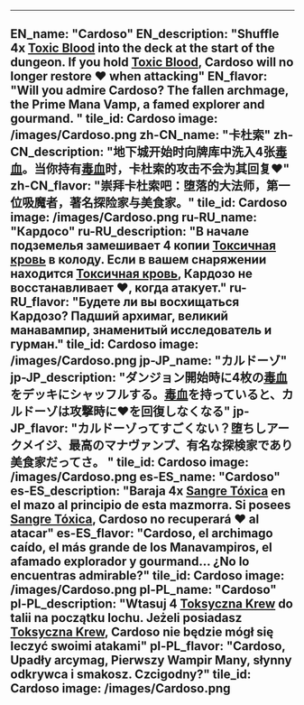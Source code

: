 ---

EN_name: "Cardoso"
EN_description: "Shuffle 4x <a href = '../en/abilities#ToxicBlood'>Toxic Blood</a> into the deck at the start of the dungeon. If you hold <a href = '../en/abilities#ToxicBlood'>Toxic Blood</a>, Cardoso will no longer restore ❤️ when attacking"
EN_flavor: "Will you admire Cardoso? The fallen archmage, the Prime Mana Vamp, a famed explorer and gourmand.  "
tile_id: Cardoso
image: /images/Cardoso.png
zh-CN_name: "卡杜索"
zh-CN_description: "地下城开始时向牌库中洗入4张<a href = '../zh_cn/abilities#ToxicBlood'>毒血</a>。当你持有<a href = '../zh_cn/abilities#ToxicBlood'>毒血</a>时，卡杜索的攻击不会为其回复❤️"
zh-CN_flavor: "崇拜卡杜索吧：堕落的大法师，第一位吸魔者，著名探险家与美食家。"
tile_id: Cardoso
image: /images/Cardoso.png
ru-RU_name: "Кардосо"
ru-RU_description: "В начале подземелья замешивает 4 копии <a href = '../ru_ru/abilities#ToxicBlood'>Токсичная кровь</a> в колоду. Если в вашем снаряжении находится <a href = '../ru_ru/abilities#ToxicBlood'>Токсичная кровь</a>, Кардозо не восстанавливает ❤️, когда атакует."
ru-RU_flavor: "Будете ли вы восхищаться Кардозо? Падший архимаг, великий манавампир, знаменитый исследователь и гурман."
tile_id: Cardoso
image: /images/Cardoso.png
jp-JP_name: "カルドーゾ"
jp-JP_description: "ダンジョン開始時に4枚の<a href = '../jp_jp/abilities#ToxicBlood'>毒血</a>をデッキにシャッフルする。<a href = '../jp_jp/abilities#ToxicBlood'>毒血</a>を持っていると、カルドーゾは攻撃時に❤️を回復しなくなる"
jp-JP_flavor: "カルドーゾってすごくない？堕ちしアークメイジ、最高のマナヴァンプ、有名な探検家であり美食家だってさ。 "
tile_id: Cardoso
image: /images/Cardoso.png
es-ES_name: "Cardoso"
es-ES_description: "Baraja 4x <a href = '../es_es/abilities#ToxicBlood'>Sangre Tóxica</a> en el mazo al principio de esta mazmorra. Si posees <a href = '../es_es/abilities#ToxicBlood'>Sangre Tóxica</a>, Cardoso no recuperará ❤️ al atacar"
es-ES_flavor: "Cardoso, el archimago caído, el más grande de los Manavampiros, el afamado explorador y gourmand... ¿No lo encuentras admirable?"
tile_id: Cardoso
image: /images/Cardoso.png
pl-PL_name: "Cardoso"
pl-PL_description: "Wtasuj 4 <a href = '../pl_pl/abilities#ToxicBlood'>Toksyczna Krew</a> do talii na początku lochu. Jeżeli posiadasz <a href = '../pl_pl/abilities#ToxicBlood'>Toksyczna Krew</a>, Cardoso nie będzie mógł się leczyć swoimi atakami"
pl-PL_flavor: "Cardoso, Upadły arcymag, Pierwszy Wampir Many, słynny odkrywca i smakosz. Czcigodny?"
tile_id: Cardoso
image: /images/Cardoso.png
---